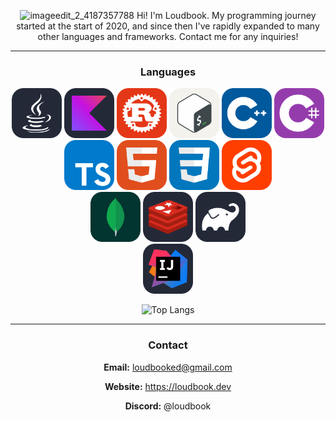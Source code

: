 <div align="center">
  
 ![imageedit_2_4187357788](https://user-images.githubusercontent.com/51384418/182053087-abebea47-67f9-40be-a8a0-8d7bfb5db6c0.png)
  Hi! I'm Loudbook. My programming journey started at the start of 2020, and since then I've rapidly expanded to many other languages and frameworks. Contact me for any inquiries!

  ----
  ### Languages
    
  <img src="https://github.com/tandpfun/skill-icons/blob/main/icons/Java-Dark.svg" height="80">  
  <img src="https://github.com/tandpfun/skill-icons/blob/main/icons/Kotlin-Dark.svg" height="80">
  <img src="https://github.com/tandpfun/skill-icons/blob/main/icons/Rust.svg" height="80">  
  <img src="https://github.com/tandpfun/skill-icons/blob/main/icons/Bash-Light.svg" height="80">
  <img src="https://github.com/tandpfun/skill-icons/blob/main/icons/CPP.svg" height="80">  
  <img src="https://github.com/tandpfun/skill-icons/blob/main/icons/CS.svg" height="80">  
  <img src="https://github.com/tandpfun/skill-icons/blob/main/icons/TypeScript.svg" height="80">
  <img src="https://github.com/tandpfun/skill-icons/blob/main/icons/HTML.svg" height="80">
  <img src="https://github.com/tandpfun/skill-icons/blob/main/icons/CSS.svg" height="80">
  <img src="https://github.com/tandpfun/skill-icons/blob/main/icons/Svelte.svg" height="80">
  <br> 
  <img src="https://github.com/tandpfun/skill-icons/blob/main/icons/MongoDB.svg" height="80">
  <img src="https://github.com/tandpfun/skill-icons/blob/main/icons/Redis-Dark.svg" height="80">
  <img src="https://github.com/tandpfun/skill-icons/blob/main/icons/Gradle-Dark.svg" height="80">
  <br>
  <img src="https://github.com/tandpfun/skill-icons/blob/main/icons/Idea-Dark.svg" height="80">    
  <br>
  
  ![Top Langs](https://github-readme-stats.vercel.app/api/top-langs/?username=Loudbooks&langs_count=5&layout=donut&hide=mcfunction&theme=transparent&hide_border=true&title_color=ffffff&hide_title=true&text_color=ffffff)
  
  ----
  ### Contact
  **Email:** loudbooked@gmail.com
  
  **Website:** https://loudbook.dev
  
  **Discord:** @loudbook  
    
</div>
